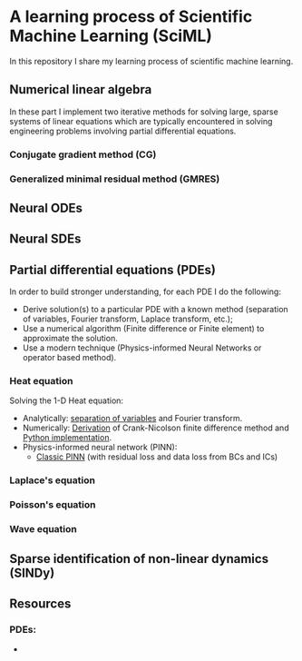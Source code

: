 # A learning process of Scientific Machine Learning (SciML)

In this repository I share my learning process of scientific machine learning.

## Numerical linear algebra

In these part I implement two iterative methods for solving large, sparse systems of linear equations which are typically encountered in solving engineering problems involving partial differential equations.

### Conjugate gradient method (CG)

### Generalized minimal residual method (GMRES)

## Neural ODEs

## Neural SDEs

## Partial differential equations (PDEs)

In order to build stronger understanding, for each PDE I do the following:

- Derive solution(s) to a particular PDE with a known method (separation of variables, Fourier transform, Laplace transform, etc.);
- Use a numerical algorithm (Finite difference or Finite element) to approximate the solution.
- Use a modern technique (Physics-informed Neural Networks or operator based method).

### Heat equation

Solving the 1-D Heat equation:
- Analytically: [separation of variables](https://github.com/pero-jolak/studying-scientific-ml/blob/main/Partial%20differential%20equations%20(PDEs)/Heat%20equation/heat_eq_analytic.pdf) and Fourier transform.
- Numerically: [Derivation](https://github.com/pero-jolak/studying-scientific-ml/blob/main/Partial%20differential%20equations%20(PDEs)/Heat%20equation/Crank-Nicolson-derivation.pdf) of Crank-Nicolson finite difference method and [Python implementation](https://github.com/pero-jolak/studying-scientific-ml/blob/main/Partial%20differential%20equations%20(PDEs)/Heat%20equation/heat_equation_crank_nicolson.ipynb).
- Physics-informed neural network (PINN):
  - [Classic PINN](https://github.com/pero-jolak/studying-scientific-ml/blob/main/Partial%20differential%20equations%20(PDEs)/Heat%20equation/pinn_heat_equation.ipynb) (with residual loss and data loss from BCs and ICs)

### Laplace's equation

### Poisson's equation

### Wave equation

## Sparse identification of non-linear dynamics (SINDy)


## Resources

### PDEs:

-  
